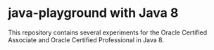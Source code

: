 # java-playground with Java 8

This repository contains several experiments for the Oracle Certified Associate and Oracle Certified Professional in Java 8.
